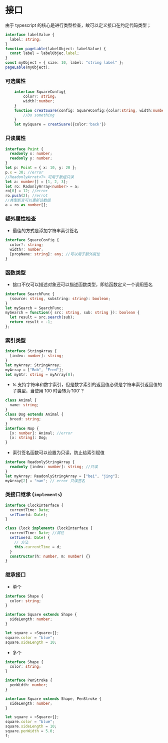 # 接口

由于 typescript 的核心是进行类型检查，故可以定义接口在约定代码类型；

```ts
interface labelValue {
  label: string;
}
function pageLable(labelObject: labelValue) {
  const label = labelObjec.label;
}
const myObject = { size: 10, label: "string label" };
pageLable(myObject);
```

### 可选属性

```ts
    interface SquareConfig{
        color?: string;
        width?:number;
    }
    function creatSuare(config: SquareConfig:{color:string, width:number}){
        //Do something
    }
    let mySquare = creatSuare({color:'back'})

```

### 只读属性

```ts
interface Point {
  readonly x: number;
  readonly y: number;
}
let p: Point = { x: 10, y: 20 };
p.x = 30; //error
//ReadonlyArrat<T> 可用于数组只读
let a: number[] = [1, 2, 3];
let ro: RadonlyArray<number> = a;
ro[0] = 12; //error
ro.push(2); //errot
//类型断言可以重新该数组
a = ro as number[];
```

### 额外属性检查

- 最佳的方式是添加字符串索引签名

```ts
interface SquareConfig {
  color?: string;
  width?: number;
  [propName: string]: any; //可以用于额外属性
}
```

### 函数类型

- 接口不仅可以描述对象还可以描述函数类型，即给函数定义一个调用签名

```ts
interface SearchFunc {
  (source: string, substring: string): boolean;
}
let mySearch = SearchFunc;
mySearch = function({ src: string, sub: string }): boolean {
  let result = src.search(sub);
  return result > -1;
};
```

### 索引类型

```ts
interface StringArray {
  [index: number]: string;
}
let myArray: StringArray;
myArray = ["Bob", "Fred"];
let myStr: string = myArray[0];
```

- ts 支持字符串和数字索引，但是数字索引的返回值必须是字符串索引返回值的子类型，当使用 100 时会转为‘100’ ?

```ts
class Animal {
  name: string;
}
class Dog extends Animal {
  breed: string;
}
interface Nop {
  [x: number]: Animal; //error
  [x: string]: Dog;
}
```

- 索引签名函数可以设置为只读，防止给索引赋值

```ts
interface ReadonlyStringArray {
  readonly [index: number]: string; //只读
}
let myArray: ReadonlyStringArray = ["bei", "jing"];
myArray[2] = "nan"; // error 只读签名
```

### 类接口继承 (`implements`)

```ts
interface ClockInterface {
  currentTime: Date;
  setTime(d: Date);
}

class Clock implements ClockInterface {
  currentTime: Date; //属性
  setTime(d: Date) {
    // 方法
    this.currentTime = d;
  }
  constructor(h: number, m: number) {}
}
```

### 继承接口

- 单个

```ts
interface Shape {
  color: string;
}

interface Square extends Shape {
  sideLength: number;
}

let square = <Square>{};
square.color = "blue";
square.sideLength = 10;
```

- 多个

```ts
interface Shape {
  color: string;
}

interface PenStroke {
  penWidth: number;
}

interface Square extends Shape, PenStroke {
  sideLength: number;
}

let square = <Square>{};
square.color = "blue";
square.sideLength = 10;
square.penWidth = 5.0;
f;
```
